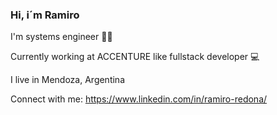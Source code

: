 ### Hi, i´m Ramiro 
I'm systems engineer 👨‍🎓

Currently working at ACCENTURE like fullstack developer 💻

I live in Mendoza, Argentina


Connect with me:
https://www.linkedin.com/in/ramiro-redona/

<!--
**ramiro1998/ramiro1998** is a ✨ _special_ ✨ repository because its `README.md` (this file) appears on your GitHub profile.

Here are some ideas to get you started:
Technologies:
| Comando | Descripción |
| --- | --- |
| git status | Enumera todos los archivos nuevos o modificados |
| git diff | Muestra las diferencias de archivo que no han sido preparadas |

- 🔭 I’m currently working on ...
- 🌱 I’m currently learning ...
- 👯 I’m looking to collaborate on ...
- 🤔 I’m looking for help with ...
- 💬 Ask me about ...
- 📫 How to reach me: ...
- 😄 Pronouns: ...
- ⚡ Fun fact: ...
-->
